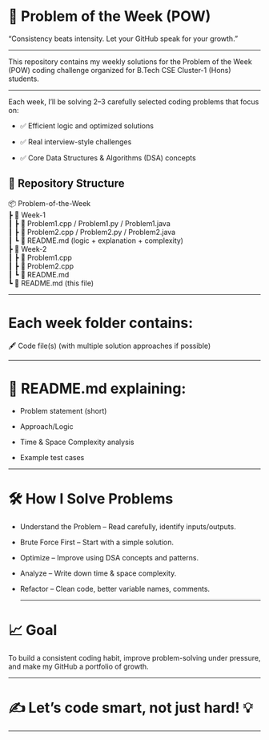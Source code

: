 # 🚀 Problem of the Week (POW)

“Consistency beats intensity. Let your GitHub speak for your growth.”

---

This repository contains my weekly solutions for the Problem of the Week (POW) coding challenge organized for B.Tech CSE Cluster-1 (Hons) students.

---

Each week, I’ll be solving 2–3 carefully selected coding problems that focus on:

- ✅ Efficient logic and optimized solutions

- ✅ Real interview-style challenges

- ✅ Core Data Structures & Algorithms (DSA) concepts

## 📂 Repository Structure

📦 Problem-of-the-Week  
 ┣ 📂 Week-1  
 ┃ ┣ 📜 Problem1.cpp / Problem1.py / Problem1.java  
 ┃ ┣ 📜 Problem2.cpp / Problem2.py / Problem2.java  
 ┃ ┗ 📜 README.md  (logic + explanation + complexity)  
 ┣ 📂 Week-2  
 ┃ ┣ 📜 Problem1.cpp  
 ┃ ┣ 📜 Problem2.cpp  
 ┃ ┗ 📜 README.md  
 ┗ 📜 README.md (this file)

 ---

 # Each week folder contains:

🖋 Code file(s) (with multiple solution approaches if possible)

---

# 📄 README.md explaining:

- Problem statement (short)

- Approach/Logic

- Time & Space Complexity analysis

- Example test cases

---

# 🛠 How I Solve Problems

- Understand the Problem – Read carefully, identify inputs/outputs.

- Brute Force First – Start with a simple solution.

- Optimize – Improve using DSA concepts and patterns.

- Analyze – Write down time & space complexity.

- Refactor – Clean code, better variable names, comments.

  ---

# 📈 Goal

To build a consistent coding habit, improve problem-solving under pressure, and make my GitHub a portfolio of growth.

---

# ✍️ Let’s code smart, not just hard! 💡

---
